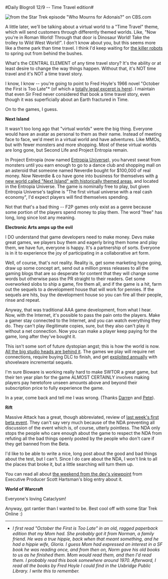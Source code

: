 #Daily Blogroll 12/9 -- Time Travel edition#

![](http://westkarana.com/wp-content/uploads/2010/12/apollo.png "from the Star Trek episode \"Who Mourns for Adonais?\" on CBS.com")

A little later, we'll be talking about a virtual world to a "Time Travel" theme, which will send customers through differently themed worlds. Like, "Now you're in Roman World! Through that door is Dinosaur World! Take the trolley to Wild West World!". I don't know about you, but this seems more like a theme park than time travel. I think I'd keep waiting for [the killer robots](http://www.imdb.com/title/tt0070909/) to spring out from behind the bushes.

What's the CENTRAL ELEMENT of any time travel story? It's the ability or at least desire to change the way things happen. Without that, it's NOT time travel and it's NOT a time travel story.

I know, I know -- you're going to point to Fred Hoyle's 1966 novel "October the First is Too Late"* (of which a [totally legal excerpt is here](http://www.spirasolaris.ca/October14.pdf)). I maintain that even Sir Fred never considered that book a time travel story, even though it was superficially about an Earth fractured in Time.

On to the games, I guess.


**Next Island**

It wasn't too long ago that "virtual worlds" were the big thing. Everyone would have an avatar as personal to them as their name. Instead of meeting face to face, we'd meet in a virtual world and have adventures. Like MMOs, but with fewer monsters and more shopping. Most of these virtual worlds are long gone, but Second Life and Project Entropia remain. 

In Project Entropia (now named [Entropia Universe](http://www.entropiauniverse.com/)), you harvest sweat from monsters until you earn enough to go to a dance club and shopping mall on an asteroid that someone named Neverdie bought for $100,000 of real money. Now Neverdie & co have gone into business for themselves with [a new world called "Next Island" with historically themed areas](http://venturebeat.com/2010/12/08/next-island-launches-its-time-travelers-virtual-world/), and located in the Entropia Universe. The game is nominally free to play, but given Entropia Universe's tagline is "The first virtual universe with a real cash economy", I'd expect players will find themselves spending.

Not that that's a bad thing -- F2P games only exist as a genre because some portion of the players spend money to play them. The word "free" has long, long since lost any meaning.

**Electronic Arts amps up the evil**

I DO understand that game developers need to make money. Devs make great games, we players buy them and eagerly bring them home and play them, we have fun, everyone is happy. It's a partnership of sorts. Everyone is in it to experience the joy of participating in a collaborative art form.

Well, of course, that's not reality. Reality is, get some marketing hype going, draw up some concept art, send out a million press releases to all the gaming blogs that are so desperate for content that they will change some words but otherwise pass the PR straight to their readers. Get some overworked slobs to ship a game, fire them all, and if the game is a hit, farm out the sequels to a development house that will work for pennies. If the sequels are hits, buy the development house so you can fire all their people, rinse and repeat.

Anyway, that was traditional AAA game development, from what I hear. Now, with the Internet, it's possible to pass the pain onto the players. Make a gamer stay connected to the Internet, and you can watch everything they do. They can't play illegitimate copies, sure, but they also can't play it without a net connection. Now you can make a player keep paying for the game, long after they've bought it.

This isn't some sort of future dystopian angst; this is how the world is now. [All the big studio heads are behind it](http://kotaku.com/5709049/ea-wont-be-making-games-for-offline-loners-anymore). The games we play will require net connections, require buying DLC to finish, and get [exploited annually](http://arstechnica.com/gaming/news/2009/01/activisions-bobby-kotick-brings-cash-but-not-heart.ars) with shovelware incremental sequels.

I'm sure Bioware is working really hard to make SWTOR a great game, but their ten year plan for the game ALMOST CERTAINLY involves making players pay heretofore unseen amounts above and beyond their subscription price to fully experience the game.

In a year, come back and tell me I was wrong. (Thanks [Darre](http://commonsensegamer.com/?p=2089)n and [Pete](http://dragonchasers.com/)).

**Rift**

Massive Attack has a great, though abbreviated, review of [last week's first beta event](http://games.on.net/article/10988/Massive_Attack_Tripping_the_RIFT_Planes_of_Telara_Beta_Event). They can't say very much because of the NDA preventing all discussion of the event which is, of course, utterly pointless. The NDA only stops the people who care enough about the game to respect the NDA from refuting all the bad things openly posted by the people who don't care if they get banned from the Beta.

I'd like to be able to write a nice, long post about the good and bad things about the test, but I can't. Since I do care about the NDA, I won't link to all the places that broke it, but a little searching will turn them up.

You can read all about [the weekend from the dev's viewpoint](http://www.riftjunkies.com/2010/12/07/scott-hartsman-on-the-conclusion-of-the-first-beta/) from Executive Producer Scott Hartsman's blog entry about it.

**World of Warcraft**

Everyone's loving Cataclysm!

Anyway, got rantier than I wanted to be. Best cool off with some Star Trek Online :)



---



* *I first read "October the First is Too Late" in an old, ragged paperback edition that my Mom had. She probably got it from Norman, a family friend. He was a true hippie, back when that meant something, and he had a hippie wife, Gloria. I guess Mom had expressed an interest in a SF book he was reading once, and from then on, Norm gave his old books to us as he finished them. Mom would read them, and then I'd read them. I probably read this book somewhere around 1970. Afterward, I read all the books by Fred Hoyle I could find in the Uxbridge Public Library. I write this to remember.*
